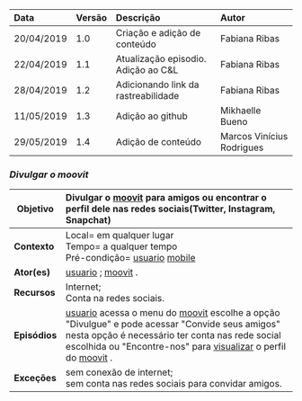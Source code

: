 |Data|Versão|Descrição|Autor|
|:---|:---|:---|:---|
|20/04/2019|1.0|Criação e adição de conteúdo|Fabiana Ribas|
|22/04/2019|1.1|Atualização episodio. Adição ao C&L|Fabiana Ribas|
|28/04/2019|1.2|Adicionando link da rastreabilidade|Fabiana Ribas|
|11/05/2019|1.3|Adição ao github|Mikhaelle Bueno|
|29/05/2019|1.4|Adição de conteúdo|Marcos Vinícius Rodrigues|


### ***<a name="Divulgar O Moovit">Divulgar o moovit</a>***

|**Objetivo**|Divulgar o [moovit](https://github.com/Andre-Eduardo/2019.1-Requisitos-Moovit/wiki/L38---moovit) para amigos ou encontrar o perfil dele nas redes sociais(Twitter, Instagram, Snapchat) |
|--|:--|
|**Contexto**|Local= em qualquer lugar<br>Tempo= a qualquer tempo<br>Pré-condição= [usuario](https://github.com/Andre-Eduardo/2019.1-Requisitos-Moovit/wiki/L65-Usu%C3%A1rio) [mobile](https://github.com/Andre-Eduardo/2019.1-Requisitos-Moovit/wiki/L03---aplica%C3%A7ao-mobile) |
|**Ator(es)**|[usuario](https://github.com/Andre-Eduardo/2019.1-Requisitos-Moovit/wiki/L65-Usu%C3%A1rio) ; [moovit](https://github.com/Andre-Eduardo/2019.1-Requisitos-Moovit/wiki/L38---moovit) . |
|**Recursos**|Internet;<br>Conta na redes sociais.|
|**Episódios**|[usuario](https://github.com/Andre-Eduardo/2019.1-Requisitos-Moovit/wiki/L65-Usu%C3%A1rio) acessa o menu do [moovit](https://github.com/Andre-Eduardo/2019.1-Requisitos-Moovit/wiki/L38---moovit) escolhe a opção "Divulgue" e pode acessar "Convide seus amigos" nesta opção é necessário ter conta nas rede social escolhida ou "Encontre-nos" para [visualizar](https://github.com/Andre-Eduardo/2019.1-Requisitos-Moovit/wiki/C22-visualizar) o perfil do [moovit](https://github.com/Andre-Eduardo/2019.1-Requisitos-Moovit/wiki/L38---moovit) . |
|**Exceções**|sem conexão de internet;<br>sem conta nas redes sociais para convidar amigos.|
<br><br>